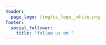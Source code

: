 ```yaml
---
header:
  page_logo: /img/cs_logo__white.png
footer:
  social_follower:
    title: "follow us on "
---
```

